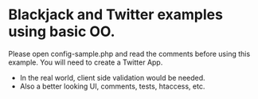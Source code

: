  # Blackjack and Twitter examples using basic OO.

Please open config-sample.php and read the comments before using this example. You will need to create a Twitter App.

 * In the real world, client side validation would be needed.
 * Also a better looking UI, comments, tests, htaccess, etc.
